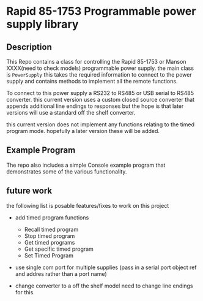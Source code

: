 # Rapid 85-1753 Programmable power supply library

## Description

This Repo contains a class for controlling the Rapid 85-1753 or Manson XXXX(need to check models) programmable power supply. the main class is `PowerSupply` this takes the required information to connect to the power supply and contains methods to implement all the remote functions.

To connect to  this power supply a RS232 to RS485 or USB serial to RS485 converter. this current version uses a custom closed source converter that appends additional line endings to responses but the hope is that later versions will use a standard off the shelf converter.

this current version does not implement any functions relating to the timed program mode. hopefully a later version these will be added.

## Example Program

The repo also includes a simple Console example program that demonstrates some of the various functionality.

## future work

the following list is posable features/fixes to work on this project

- add timed program functions 
  - Recall timed program
  - Stop timed program
  - Get timed programs
  - Get specific timed program
  - Set Timed Program

- use single com port for multiple supplies (pass in a serial port object ref and addres rather than a port name)

- change converter to a off the shelf model need to change line endings for this.